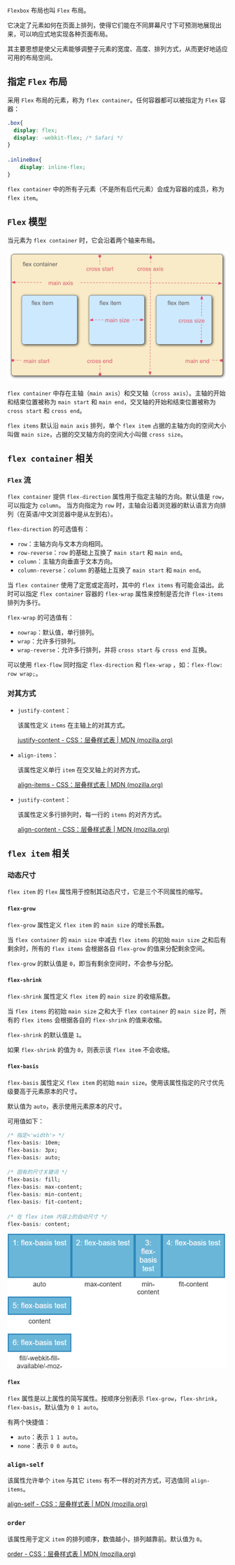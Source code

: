 `Flexbox` 布局也叫 `Flex` 布局。

它决定了元素如何在页面上排列，使得它们能在不同屏幕尺寸下可预测地展现出来，可以响应式地实现各种页面布局。

其主要思想是使父元素能够调整子元素的宽度、高度、排列方式，从而更好地适应可用的布局空间。

## 指定 `Flex` 布局

采用 `Flex` 布局的元素，称为 `flex container`。任何容器都可以被指定为 `Flex` 容器：

~~~css
.box{
  display: flex;
  display: -webkit-flex; /* Safari */
}

.inlineBox{
    display: inline-flex;
}
~~~

`flex container` 中的所有子元素（不是所有后代元素）会成为容器的成员，称为 `flex item`。

## `Flex` 模型

当元素为 `flex container` 时，它会沿着两个轴来布局。

![](./images/flex_terms.png)

`flex container` 中存在主轴（`main axis`）和交叉轴（`cross axis`）。主轴的开始和结束位置被称为 `main start` 和 `main end`，交叉轴的开始和结束位置被称为 `cross start` 和 `cross end`。

`flex items` 默认沿 `main axis` 排列，单个 `flex item` 占据的主轴方向的空间大小叫做 `main size`，占据的交叉轴方向的空间大小叫做 `cross size`。

## `flex container` 相关

### `Flex` 流

`flex container` 提供 `flex-direction` 属性用于指定主轴的方向。默认值是 `row`，可以指定为 `column`。 当方向指定为 `row` 时，主轴会沿着浏览器的默认语言方向排列（在英语/中文浏览器中是从左到右）。

`flex-direction` 的可选值有：

- `row`：主轴方向与文本方向相同。
- `row-reverse`：`row` 的基础上互换了 `main start` 和 `main end`。
- `column`：主轴方向垂直于文本方向。
- `column-reverse`：`column` 的基础上互换了 `main start` 和 `main end`。

当 `flex container` 使用了定宽或定高时，其中的 `flex items` 有可能会溢出。此时可以指定 `flex container` 容器的 `flex-wrap` 属性来控制是否允许 `flex-items` 排列为多行。

`flex-wrap` 的可选值有：

- `nowrap`：默认值，单行排列。
- `wrap`：允许多行排列。
- `wrap-reverse`：允许多行排列，并将 `cross start` 与 `cross end` 互换。

可以使用 `flex-flow` 同时指定 `flex-direction` 和 `flex-wrap` ，如：`flex-flow: row wrap;`。

### 对其方式

- `justify-content`：

  该属性定义 `items` 在主轴上的对其方式。

  [justify-content - CSS：层叠样式表 | MDN (mozilla.org)](https://developer.mozilla.org/zh-CN/docs/Web/CSS/justify-content)

- `align-items`：

  该属性定义单行 `item` 在交叉轴上的对齐方式。

  [align-items - CSS：层叠样式表 | MDN (mozilla.org)](https://developer.mozilla.org/zh-CN/docs/Web/CSS/align-items)

- `justify-content`：

  该属性定义多行排列时，每一行的 `items` 的对齐方式。

  [align-content - CSS：层叠样式表 | MDN (mozilla.org)](https://developer.mozilla.org/zh-CN/docs/Web/CSS/align-content)

## `flex item` 相关

### 动态尺寸

`flex item` 的 `flex` 属性用于控制其动态尺寸，它是三个不同属性的缩写。

#### `flex-grow`

`flex-grow` 属性定义 `flex item` 的 `main size` 的增长系数。

当 `flex container` 的 `main size` 中减去 `flex items` 的初始 `main size` 之和后有剩余时，所有的 `flex items` 会根据各自 `flex-grow` 的值来分配剩余空间。

`flex-grow` 的默认值是 `0`，即当有剩余空间时，不会参与分配。

#### `flex-shrink`

`flex-shrink` 属性定义 `flex item` 的 `main size` 的收缩系数。

当 `flex items` 的初始 `main size` 之和大于 `flex container` 的 `main size` 时，所有的 `flex items` 会根据各自的 `flex-shrink` 的值来收缩。

`flex-shrink` 的默认值是 `1`。

如果 `flex-shrink` 的值为 `0`，则表示该 `flex item` 不会收缩。

#### `flex-basis`

`flex-basis` 属性定义 `flex item` 的初始 `main size`。使用该属性指定的尺寸优先级要高于元素原本的尺寸。

默认值为 `auto`，表示使用元素原本的尺寸。

可用值如下：

~~~css
/* 指定<'width'> */
flex-basis: 10em;
flex-basis: 3px;
flex-basis: auto;

/* 固有的尺寸关键词 */
flex-basis: fill;
flex-basis: max-content;
flex-basis: min-content;
flex-basis: fit-content;

/* 在 flex item 内容上的自动尺寸 */
flex-basis: content;
~~~

![](./images/flex-basis.png)

#### `flex`

`flex` 属性是以上属性的简写属性。按顺序分别表示 `flex-grow`，`flex-shrink`，`flex-basis`，默认值为 `0 1 auto`。

有两个快捷值：

- `auto`：表示 `1 1 auto`。
- `none`：表示 `0 0 auto`。

### `align-self`

该属性允许单个 `item` 与其它 `items` 有不一样的对齐方式，可选值同 `align-items`。

[align-self - CSS：层叠样式表 | MDN (mozilla.org)](https://developer.mozilla.org/zh-CN/docs/Web/CSS/align-self)

### `order`

该属性用于定义 `item` 的排列顺序，数值越小，排列越靠前。默认值为 `0`。

[order - CSS：层叠样式表 | MDN (mozilla.org)](https://developer.mozilla.org/zh-CN/docs/Web/CSS/order)